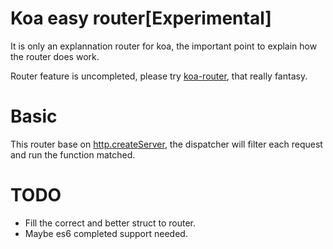 # Koa easy router[Experimental]
It is only an explannation router for koa, the important point to explain how the router does work.

Router feature is uncompleted, please try [koa-router](https://github.com/alexmingoia/koa-router), that really fantasy.

# Basic
This router base on [http.createServer](https://nodejs.org/dist/latest-v7.x/docs/api/http.html#http_http_createserver_requestlistener), the dispatcher will filter each request and run the function matched.

# TODO
+ Fill the correct and better struct to router.
+ Maybe es6 completed support needed.

